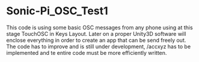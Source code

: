 # Sonic-Pi_OSC_Test1
This code is using some basic OSC messages from any phone using at this stage TouchOSC in Keys Layout. Later on a proper Unity3D software will enclose everything in order to create an app that can be send freely out. The code has to improve and is still under development, /accxyz has to be implemented and te entire code must be more efficiently written.
